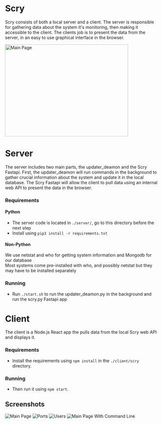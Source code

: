 # Scry
Scry consists of both a local server and a client. The server is responsible for gathering data about the system it's monitoring, then making it accessible to the client. The clients job is to present the data from the server, in an easy to use graphical interface in the browser.

<img src="https://github.com/JakeRoggenbuck/Scry/blob/main/images/main_page.png?raw=true"
     alt="Main Page" width="403" height="302" />

# Server
The server includes two main parts, the updater_deamon and the Scry Fastapi. First, the updater_deamon will run commands in the background to gather crucial information about the system and update it in the local database. The Scry Fastapi will allow the client to pull data using an internal web API to present the data in the browser.

### Requirements
#### Python
- The server code is located in `./server/`, go to this directory before the next step<br>
- Install using `pip3 install -r requirements.txt`
#### Non-Python
We use netstat and who for getting system information and Mongodb for our database<br>
Most systems come pre-installed with who, and possibly netstat but they may have to be installed separately

### Running
- Run `./start.sh` to run the updater_deamon.py in the background and run the scry.py Fastapi app

# Client
The client is a Node.js React app the pulls data from the local Scry web API and displays it.

### Requirements
- Install the requirements using `npm install` in the `./client/scry` directory.

### Running
- Then run it using `npm start`.

## Screenshots
![Main Page](https://github.com/JakeRoggenbuck/Scry/blob/main/images/main_page.png?raw=true)
![Ports](https://github.com/JakeRoggenbuck/Scry/blob/main/images/ports.png?raw=true)
![Users](https://github.com/JakeRoggenbuck/Scry/blob/main/images/users.png?raw=true)
![Main Page With Command Line](https://github.com/JakeRoggenbuck/Scry/blob/main/images/main_page_with_command_line.png?raw=true)
